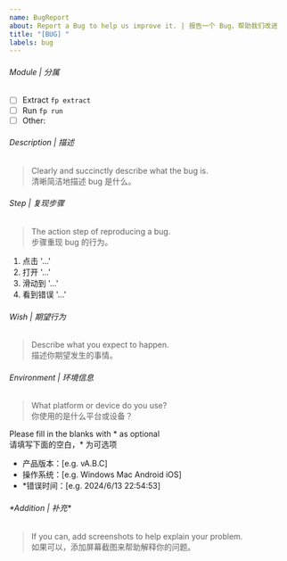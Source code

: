 ```yaml
---
name: BugReport
about: Report a Bug to help us improve it. | 报告一个 Bug，帮助我们改进
title: "[BUG] "
labels: bug
---
```


###### Module | 分属

- [ ] Extract `fp extract`
- [ ] Run `fp run`
- [ ] Other:  

###### Description | 描述

> Clearly and succinctly describe what the bug is.  
> 清晰简洁地描述 bug 是什么。

###### Step | 复现步骤

> The action step of reproducing a bug.  
> 步骤重现 bug 的行为。

1. 点击 '...'
2. 打开 '...'
3. 滑动到 '...'
4. 看到错误 '...'

###### Wish | 期望行为

> Describe what you expect to happen.  
> 描述你期望发生的事情。

###### Environment | 环境信息

> What platform or device do you use?  
> 你使用的是什么平台或设备？

Please fill in the blanks with \* as optional  
请填写下面的空白，\* 为可选项

- 产品版本：[e.g. vA.B.C]
- 操作系统：[e.g. Windows Mac Android iOS]
- \*错误时间：[e.g. 2024/6/13 22:54:53]

###### \*Addition | 补充\*

> If you can, add screenshots to help explain your problem.  
> 如果可以，添加屏幕截图来帮助解释你的问题。

